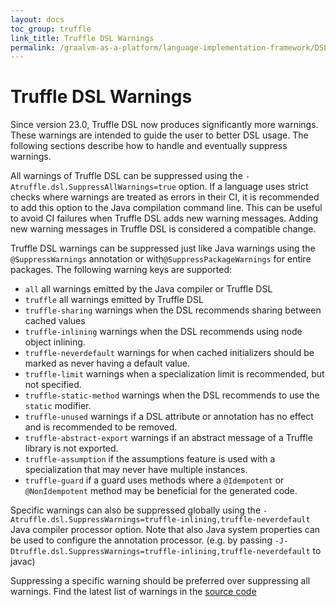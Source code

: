 ```yaml
---
layout: docs
toc_group: truffle
link_title: Truffle DSL Warnings
permalink: /graalvm-as-a-platform/language-implementation-framework/DSLWarnings/
---
```


# Truffle DSL Warnings 

Since version 23.0, Truffle DSL now produces significantly more warnings. 
These warnings are intended to guide the user to better DSL usage.
The following sections describe how to handle and eventually suppress warnings.

All warnings of Truffle DSL can be suppressed using the `-Atruffle.dsl.SuppressAllWarnings=true` option. 
If a language uses strict checks where warnings are treated as errors in their CI, it is recommended to add this option to the Java compilation command line. This can be useful to avoid CI failures when Truffle DSL adds new warning messages. Adding new warning messages in Truffle DSL is considered a compatible change.

Truffle DSL warnings can be suppressed just like Java warnings using the `@SuppressWarnings` annotation or with`@SuppressPackageWarnings` for entire packages.
The following warning keys are supported:

* `all` all warnings emitted by the Java compiler or Truffle DSL
* `truffle` all warnings emitted by Truffle DSL
* `truffle-sharing` warnings when the DSL recommends sharing between cached values
* `truffle-inlining` warnings when the DSL recommends using node object inlining.
* `truffle-neverdefault` warnings for when cached initializers should be marked as never having a default value.
* `truffle-limit` warnings when a specialization limit is recommended, but not specified.
* `truffle-static-method` warnings when the DSL recommends to use the `static` modifier.
* `truffle-unused` warnings if a DSL attribute or annotation has no effect and is recommended to be removed. 
* `truffle-abstract-export` warnings if an abstract message of a Truffle library is not exported.
* `truffle-assumption` if the assumptions feature is used with a specialization that may never have multiple instances.
* `truffle-guard` if a guard uses methods where a `@Idempotent` or `@NonIdempotent` method may be beneficial for the generated code.  

Specific warnings can also be suppressed globally using the `-Atruffle.dsl.SuppressWarnings=truffle-inlining,truffle-neverdefault` Java compiler processor option. 
Note that also Java system properties can be used to configure the annotation processor. (e.g. by passing `-J-Dtruffle.dsl.SuppressWarnings=truffle-inlining,truffle-neverdefault` to javac)

Suppressing a specific warning should be preferred over suppressing all warnings.
Find the latest list of warnings in the [source code](https://github.com/oracle/graal/blob/master/truffle/src/com.oracle.truffle.dsl.processor/src/com/oracle/truffle/dsl/processor/TruffleSuppressedWarnings.java)
